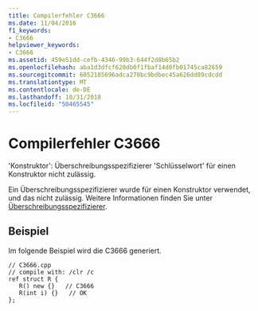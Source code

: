 ```yaml
---
title: Compilerfehler C3666
ms.date: 11/04/2016
f1_keywords:
- C3666
helpviewer_keywords:
- C3666
ms.assetid: 459e51dd-cefb-4346-99b3-644f2d8b65b2
ms.openlocfilehash: aba1d3dfcf620db0f1fbaf14d0fb01745ca82659
ms.sourcegitcommit: 6052185696adca270bc9bdbec45a626dd89cdcdd
ms.translationtype: MT
ms.contentlocale: de-DE
ms.lasthandoff: 10/31/2018
ms.locfileid: "50465545"
---
```

# <a name="compiler-error-c3666"></a>Compilerfehler C3666

'Konstruktor': Überschreibungsspezifizierer 'Schlüsselwort' für einen Konstruktor nicht zulässig.

Ein Überschreibungsspezifizierer wurde für einen Konstruktor verwendet, und das nicht zulässig. Weitere Informationen finden Sie unter [Überschreibungsspezifizierer](../../windows/override-specifiers-cpp-component-extensions.md).

## <a name="example"></a>Beispiel

Im folgende Beispiel wird die C3666 generiert.

```
// C3666.cpp
// compile with: /clr /c
ref struct R {
   R() new {}   // C3666
   R(int i) {}   // OK
};
```